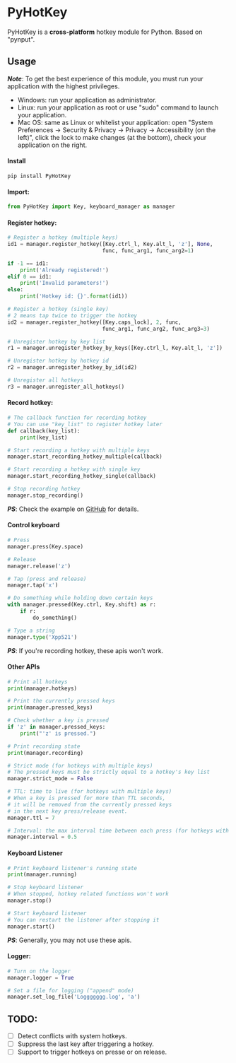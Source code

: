 # PyHotKey
PyHotKey is a **cross-platform** hotkey module for Python. Based on "pynput".

## Usage
***Note***: To get the best experience of this module, you must run your application with the highest privileges.
- Windows: run your application as administrator.
- Linux: run your application as root or use "sudo" command to launch your application.
- Mac OS: same as Linux or whitelist your application: open "System Preferences -> Security & Privacy -> Privacy -> Accessibility (on the left)", click the lock to make changes (at the bottom), check your application on the right.

#### Install
```
pip install PyHotKey
```

#### Import:
```python
from PyHotKey import Key, keyboard_manager as manager
```

#### Register hotkey:
```python
# Register a hotkey (multiple keys)
id1 = manager.register_hotkey([Key.ctrl_l, Key.alt_l, 'z'], None,
                              func, func_arg1, func_arg2=1)

if -1 == id1:
    print('Already registered!')
elif 0 == id1:
    print('Invalid parameters!')
else:
    print('Hotkey id: {}'.format(id1))

# Register a hotkey (single key)
# 2 means tap twice to trigger the hotkey
id2 = manager.register_hotkey([Key.caps_lock], 2, func,
                              func_arg1, func_arg2, func_arg3=3)

# Unregister hotkey by key list
r1 = manager.unregister_hotkey_by_keys([Key.ctrl_l, Key.alt_l, 'z'])

# Unregister hotkey by hotkey id
r2 = manager.unregister_hotkey_by_id(id2)

# Unregister all hotkeys
r3 = manager.unregister_all_hotkeys()
```

#### Record hotkey:
```python
# The callback function for recording hotkey
# You can use "key_list" to register hotkey later
def callback(key_list):
    print(key_list)

# Start recording a hotkey with multiple keys
manager.start_recording_hotkey_multiple(callback)

# Start recording a hotkey with single key
manager.start_recording_hotkey_single(callback)

# Stop recording hotkey
manager.stop_recording()
```
***PS***: Check the example on [GitHub](https://github.com/Xpp521/PyHotKey/tree/master/examples) for details.

#### Control keyboard
```python
# Press
manager.press(Key.space)

# Release
manager.release('z')

# Tap (press and release)
manager.tap('x')

# Do something while holding down certain keys
with manager.pressed(Key.ctrl, Key.shift) as r:
    if r:
        do_something()

# Type a string
manager.type('Xpp521')
```
***PS***: If you're recording hotkey, these apis won't work.

#### Other APIs
```python
# Print all hotkeys
print(manager.hotkeys)

# Print the currently pressed keys
print(manager.pressed_keys)

# Check whether a key is pressed
if 'z' in manager.pressed_keys:
    print("'z' is pressed.")

# Print recording state
print(manager.recording)

# Strict mode (for hotkeys with multiple keys)
# The pressed keys must be strictly equal to a hotkey's key list
manager.strict_mode = False

# TTL: time to live (for hotkeys with multiple keys)
# When a key is pressed for more than TTL seconds,
# it will be removed from the currently pressed keys
# in the next key press/release event.
manager.ttl = 7

# Interval: the max interval time between each press (for hotkeys with single key)
manager.interval = 0.5
```

#### Keyboard Listener
```python
# Print keyboard listener's running state
print(manager.running)

# Stop keyboard listener
# When stopped, hotkey related functions won't work
manager.stop()

# Start keyboard listener
# You can restart the listener after stopping it
manager.start()
```
***PS***: Generally, you may not use these apis.

#### Logger:
```python
# Turn on the logger
manager.logger = True

# Set a file for logging ("append" mode)
manager.set_log_file('Loggggggg.log', 'a')
```

## TODO:
- [ ] Detect conflicts with system hotkeys.
- [ ] Suppress the last key after triggering a hotkey.
- [ ] Support to trigger hotkeys on presse or on release.
